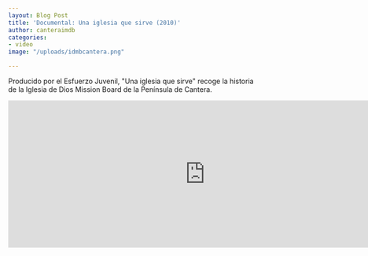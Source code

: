 ```yaml
---
layout: Blog Post
title: 'Documental: Una iglesia que sirve (2010)'
author: canteraimdb
categories:
- video
image: "/uploads/idmbcantera.png"

---
```

Producido por el Esfuerzo Juvenil, "Una iglesia que sirve" recoge la historia de la Iglesia de Dios Mission Board de la Península de Cantera.

<iframe width="800" height="300" src="https://www.youtube.com/embed/QFqrlwGZX-0" title="YouTube video player" frameborder="0" allow="accelerometer; autoplay; clipboard-write; encrypted-media; gyroscope; picture-in-picture" allowfullscreen></iframe>
